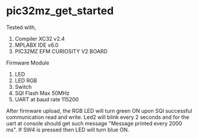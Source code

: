 # pic32mz_get_started

Tested with,

1. Compiler XC32 v2.4
2. MPLABX IDE v6.0
3. PIC32MZ EFM CURIOSITY V2 BOARD

Firmware Module

1. LED
2. LED RGB
3. Switch
4. SQI Flash Max 50MHz
5. UART at baud rate 115200

After firmware upload, the RGB LED will turn green ON upon SQI successful communication read and write.
Led2 will blink every 2 seconds and for the uart at console should get such message
"Message printed every 2000 ms".
If SW4 is pressed then LED will turn blue ON.